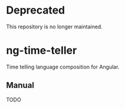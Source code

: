 # Deprecated

This repository is no longer maintained.

# ng-time-teller
Time telling language composition for Angular.

Manual
------
TODO
